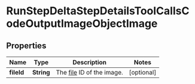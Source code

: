 

# RunStepDeltaStepDetailsToolCallsCodeOutputImageObjectImage


## Properties

| Name | Type | Description | Notes |
|------------ | ------------- | ------------- | -------------|
|**fileId** | **String** | The [file](/docs/api-reference/files) ID of the image. |  [optional] |



